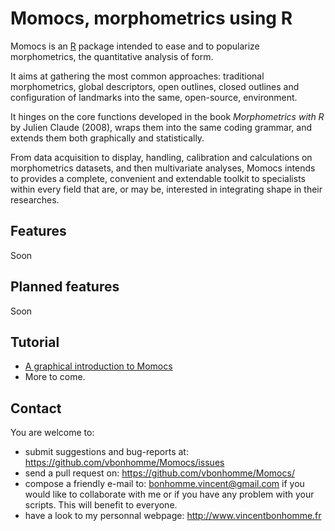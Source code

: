 Momocs, morphometrics using R
======

Momocs is an [R](http://cran.r-project.org/) package intended to ease and to popularize morphometrics, the quantitative analysis of form.

It aims at gathering the most common approaches: traditional morphometrics, global descriptors, open outlines, closed outlines and configuration of landmarks into the same, open-source, environment.

It hinges on the core functions developed in the book _Morphometrics with R_ by Julien Claude (2008), wraps them into the same coding grammar, and extends them both graphically and statistically.

From data acquisition to display, handling, calibration and calculations on morphometrics datasets, and then multivariate analyses, Momocs intends to provides a complete, convenient and extendable toolkit to specialists within every field that are, or may be, interested in integrating shape in their researches.

Features
--------
Soon

Planned features
--------
Soon

Tutorial
--------
* [A graphical introduction to Momocs](https://github.com/vbonhomme/Momocs-vignette/blob/master/a-graph-intro-Momocs.pdf)
* More to come.

Contact
--------

You are welcome to:

* submit suggestions and bug-reports at: https://github.com/vbonhomme/Momocs/issues
* send a pull request on: https://github.com/vbonhomme/Momocs/
* compose a friendly e-mail to: bonhomme.vincent@gmail.com if you would like to collaborate with me or if you have any problem with your scripts. This will benefit to everyone.
* have a look to my personnal webpage: http://www.vincentbonhomme.fr



